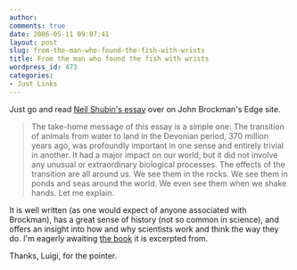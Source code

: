 ```yaml
---
author:
comments: true
date: 2006-05-11 09:07:41
layout: post
slug: from-the-man-who-found-the-fish-with-wrists
title: From the man who found the fish with wrists
wordpress_id: 473
categories:
- Just Links
---
```


Just go and read [Neil Shubin's essay](http://www.edge.org/3rd_culture/shubin06/shubin06_index.html) over on John Brockman's Edge site.


> The take-home message of this essay is a simple one: The transition of animals from water to land in the Devonian period, 370 million years ago, was profoundly important in one sense and entirely trivial in another. It had a major impact on our world, but it did not involve any unusual or extraordinary biological processes. The effects of the transition are all around us. We see them in the rocks. We see them in ponds and seas around the world. We even see them when we shake hands. Let me explain.

It is well written (as one would expect of anyone associated with Brockman), has a great sense of history (not so common in science), and offers an insight into how and why scientists work and think the way they do. I'm eagerly awaiting [the book](http://www.edge.org/3rd_culture/it06/it06_index.html) it is excerpted from.

Thanks, Luigi, for the pointer.

